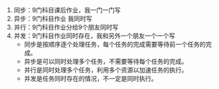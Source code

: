 1. 同步：9门科目课后作业，我一门一门写
2. 异步：9门科目作业 我同时写
3. 并行：9门科目作业分给9个朋友同时写
4. 并发：9门科目作业同时存在，我和另外一个朋友一个一个写
   - 同步是按顺序逐个处理任务，每个任务的完成需要等待前一个任务的完成。
   - 异步是可以同时处理多个任务，不需要等待每个任务的完成。
   - 并行是同时处理多个任务，利用多个资源以加速任务的执行。
   - 并发是任务同时存在的情况，不一定是同时执行。
